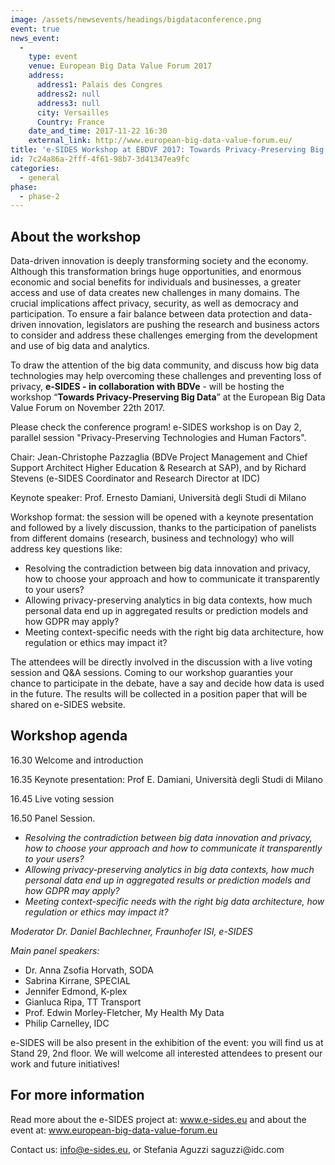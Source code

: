 ```yaml
---
image: /assets/newsevents/headings/bigdataconference.png
event: true
news_event:
  - 
    type: event
    venue: European Big Data Value Forum 2017
    address:
      address1: Palais des Congres
      address2: null
      address3: null
      city: Versailles
      Country: France
    date_and_time: 2017-11-22 16:30
    external_link: http://www.european-big-data-value-forum.eu/
title: 'e-SIDES Workshop at EBDVF 2017: Towards Privacy-Preserving Big Data'
id: 7c24a86a-2fff-4f61-98b7-3d41347ea9fc
categories:
  - general
phase:
  - phase-2
---
```

<h2>About the workshop</h2>
<p>Data-driven innovation is deeply transforming society and the economy. Although this transformation brings huge opportunities, and enormous economic and social benefits for individuals and businesses, a greater access and use of data creates new challenges in many domains. The crucial implications affect privacy, security, as well as democracy and participation. To ensure a fair balance between data protection and data-driven innovation, legislators are pushing the research and business actors to consider and address these challenges emerging from the development and use of big data and analytics.
</p>
<p>To draw the attention of the big data community, and discuss how big data technologies may help overcoming these challenges and preventing loss of privacy, <strong>e-SIDES - in collaboration with BDVe</strong> - will be hosting the workshop “<strong>Towards Privacy-Preserving Big Data</strong>” at the European Big Data Value Forum on November 22th 2017.
</p>
<p>Please check the conference program! e-SIDES workshop is on Day 2, parallel session "Privacy-Preserving Technologies and Human Factors".
</p>
<p>Chair: Jean-Christophe Pazzaglia (BDVe Project Management and Chief Support Architect Higher Education & Research at SAP), and by Richard Stevens (e-SIDES Coordinator and Research Director at IDC)
</p>
<p>Keynote speaker: Prof. Ernesto Damiani, Università degli Studi di Milano
</p>
<p>Workshop format: the session will be opened with a keynote presentation and followed by a lively discussion, thanks to the participation of panelists from different domains (research, business and technology) who will address key questions like:
</p>
<ul>
	<li>Resolving the contradiction between big data innovation and privacy, how to choose your approach and how to communicate it transparently to your users?</li>
	<li>Allowing privacy-preserving analytics in big data contexts, how much personal data end up in aggregated results or prediction models and how GDPR may apply?</li>
	<li>Meeting context-specific needs with the right big data architecture, how regulation or ethics may impact it?</li>
</ul>
<p>The attendees will be directly involved in the discussion with a live voting session and Q&A sessions. Coming to our workshop guaranties your chance to participate in the debate, have a say and decide how data is used in the future. The results will be collected in a position paper that will be shared on e-SIDES website.
</p>
<h2>Workshop agenda <br></h2>
<p>16.30           Welcome and introduction
</p>
<p>16.35           Keynote presentation: Prof E. Damiani, Università degli Studi di Milano
</p>
<p>16.45           Live voting session<br>
</p>
<p>16.50           Panel Session.
</p>
<ul>
	<li><i>Resolving the contradiction between big data innovation and privacy, how to choose your approach and how to communicate it transparently to your users?</i></li>
	<li><i>Allowing privacy-preserving analytics in big data contexts, how much personal data end up in aggregated results or prediction models and how GDPR may apply?</i></li>
	<li><i>Meeting context-specific needs with the right big data architecture, how regulation or ethics may impact it?</i></li>
</ul>
<p><i>Moderator Dr. Daniel Bachlechner, Fraunhofer ISI, e-SIDES<br></i>
</p>
<p><i>Main panel speakers:</i>
</p>
<p><i></i>
</p>
<ul>
	<li>Dr. Anna Zsofia Horvath, SODA</li>
	<li>Sabrina Kirrane, SPECIAL</li>
	<li>Jennifer Edmond, K-plex</li>
	<li>Gianluca Ripa, TT Transport</li>
	<li>Prof. Edwin Morley-Fletcher, My Health My Data</li>
	<li>Philip Carnelley, IDC</li>
</ul>
<p>e-SIDES will be also present in the exhibition of the event: you will find us at Stand 29, 2nd floor. We will welcome all interested attendees to present our work and future initiatives!
</p>
<h2>For more information</h2>
<p>Read more about the e-SIDES project at: <a href="http://www.e-sides.eu/">www.e-sides.eu</a> and about the event at: <a href="http://www.european-big-data-value-forum.eu/">www.european-big-data-value-forum.eu</a><br>
</p>
<p>Contact us: <a href="mailto:info@e-sides.eu">info@e-sides.eu</a>, or Stefania Aguzzi saguzzi@idc.com
</p>